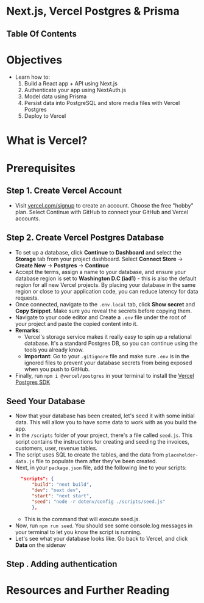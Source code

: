 # Next.js, Vercel Postgres & Prisma

## Table Of Contents

# Objectives

- Learn how to:
  1. Build a React app + API using Next.js
  2. Authenticate your app using NextAuth.js
  3. Model data using Prisma
  4. Persist data into PostgreSQL and store media files with Vercel Postgres
  5. Deploy to Vercel

# What is Vercel?

# Prerequisites

## Step 1. Create Vercel Account

- Visit [vercel.com/signup](https://vercel.com/signup) to create an account. Choose the free "hobby" plan. Select Continue with GitHub to connect your GitHub and Vercel accounts.

## Step 2. Create Vercel Postgres Database

- To set up a database, click **Continue** to **Dashboard** and select the **Storage** tab from your project dashboard. Select **Connect Store** → **Create New** → **Postgres** → **Continue**
- Accept the terms, assign a name to your database, and ensure your database region is set to **Washington D.C (iad1)** - this is also the default region for all new Vercel projects. By placing your database in the same region or close to your application code, you can reduce latency for data requests.
- Once connected, navigate to the `.env.local` tab, click **Show secret** and **Copy Snippet**. Make sure you reveal the secrets before copying them.
- Navigate to your code editor and Create a `.env` file under the root of your project and paste the copied content into it.
- **Remarks**:
  - Vercel's storage service makes it really easy to spin up a relational database. It's a standard Postgres DB, so you can continue using the tools you already know.
  - **Important**: Go to your `.gitignore` file and make sure `.env` is in the ignored files to prevent your database secrets from being exposed when you push to GitHub.
- Finally, run `npm i @vercel/postgres` in your terminal to install the [Vercel Postgres SDK](https://vercel.com/docs/storage/vercel-postgres/sdk)

## Seed Your Database

- Now that your database has been created, let's seed it with some initial data. This will allow you to have some data to work with as you build the app.
- In the `/scripts` folder of your project, there's a file called `seed.js`. This script contains the instructions for creating and seeding the invoices, customers, user, revenue tables.
- The script uses SQL to create the tables, and the data from `placeholder-data.js` file to populate them after they've been created.
- Next, in your `package.json` file, add the following line to your scripts:
  ```json
    "scripts": {
        "build": "next build",
        "dev": "next dev",
        "start": "next start",
        "seed": "node -r dotenv/config ./scripts/seed.js"
        },
  ```
  - This is the command that will execute seed.js.
- Now, run `npm run seed`. You should see some console.log messages in your terminal to let you know the script is running.
- Let's see what your database looks like. Go back to Vercel, and click **Data** on the sidenav

## Step . Adding authentication

# Resources and Further Reading
